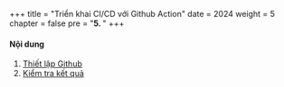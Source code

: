 +++
title = "Triển khai CI/CD với Github Action"
date = 2024
weight = 5
chapter = false
pre = "<b>5. </b>"
+++

#### Nội dung

1. [Thiết lập Github](1-setup)
2. [Kiểm tra kết quả](2-result)